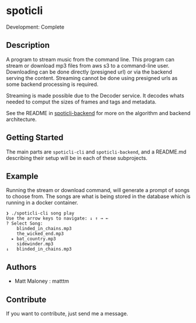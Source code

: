 # spoticli

Development: Complete

## Description

A program to stream music from the command line. This program can stream or download mp3 files from aws s3 to a command-line user. Downloading can be done directly (presigned url) or via the backend serving the content. Streaming  cannot be done using presigned urls as some backend processing is required.

Streaming is made possible due to the Decoder service. It decodes whats needed to comput the sizes of frames and tags and metadata.

See the README in [spoticli-backend](https://github.com/matttm/spoticli/tree/main/spoticli-backend#spoticli-backend) for more on the algorithm and backend architecture.

## Getting Started

The main parts are `spoticli-cli` and `spoticli-backend`, and a README.md describing their setup will be in each of these subprojects.

## Example

Running the stream or download command, will generate a prompt of songs to choose from. The songs are what is being stored in the database which is running in a docker container.
```
❯ ./spoticli-cli song play
Use the arrow keys to navigate: ↓ ↑ → ←
? Select Song:
    blinded_in_chains.mp3
    the_wicked_end.mp3
  ▸ bat_country.mp3
    sidewinder.mp3
↓   blinded_in_chains.mp3

```

## Authors

-   Matt Maloney : matttm

## Contribute

If you want to contribute, just send me a message.
